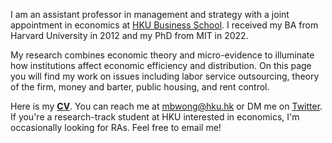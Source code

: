 I am an assistant professor in management and strategy with a joint appointment in economics at [HKU Business School](https://www.hkubs.hku.hk/). I received my BA from Harvard University in 2012 and my PhD from MIT in 2022. 

My research combines economic theory and micro-evidence to illuminate how institutions affect economic efficiency and distribution. On this page you will find my work on issues including labor service outsourcing, theory of the firm, money and barter, public housing, and rent control. 

Here is my __[CV](/pdf/CV.pdf)__. You can reach me at [mbwong@hku.hk](mailto:mbwong@hku.hk) or DM me on [Twitter](https://twitter.com/mbwong). If you're a research-track student at HKU interested in economics, I'm occasionally looking for RAs. Feel free to email me! 
